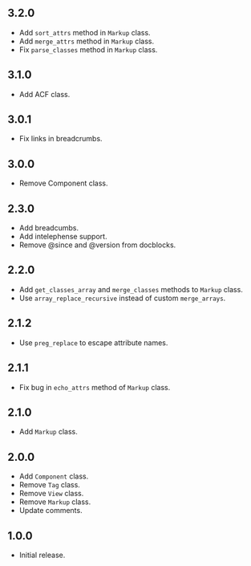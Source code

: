 ## 3.2.0

- Add `sort_attrs` method in `Markup` class.
- Add `merge_attrs` method in `Markup` class.
- Fix `parse_classes` method in `Markup` class.

## 3.1.0

- Add ACF class.

## 3.0.1

- Fix links in breadcrumbs.

## 3.0.0

- Remove Component class.

## 2.3.0

- Add breadcumbs.
- Add intelephense support.
- Remove @since and @version from docblocks.

## 2.2.0

- Add `get_classes_array` and `merge_classes` methods to `Markup` class.
- Use `array_replace_recursive` instead of custom `merge_arrays`.

## 2.1.2

- Use `preg_replace` to escape attribute names.

## 2.1.1

- Fix bug in `echo_attrs` method of `Markup` class.

## 2.1.0

- Add `Markup` class.

## 2.0.0

- Add `Component` class.
- Remove `Tag` class.
- Remove `View` class.
- Remove `Markup` class.
- Update comments.

## 1.0.0

- Initial release.
